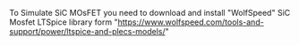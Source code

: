 To Simulate SiC MOsFET you need to download and install "WolfSpeed" SiC Mosfet LTSpice library form "https://www.wolfspeed.com/tools-and-support/power/ltspice-and-plecs-models/"
